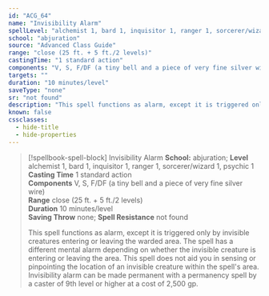 ```yaml
---
id: "ACG_64"
name: "Invisibility Alarm"
spellLevel: "alchemist 1, bard 1, inquisitor 1, ranger 1, sorcerer/wizard 1, psychic 1"
school: "abjuration"
source: "Advanced Class Guide"
range: "close (25 ft. + 5 ft./2 levels)"
castingTime: "1 standard action"
components: "V, S, F/DF (a tiny bell and a piece of very fine silver wire)"
targets: ""
duration: "10 minutes/level"
saveType: "none"
sr: "not found"
description: "This spell functions as alarm, except it is triggered only by invisible creatures entering or leaving the warded area.  The spell has a different mental alarm depending on whether the invisible creature is entering or leaving the area. This spell does not aid you in sensing or pinpointing the location of an invisible creature within the spell's area.  Invisibility alarm can be made permanent with a permanency spell by a caster of 9th level or higher at a cost of 2,500 gp."
known: false
cssclasses:
  - hide-title
  - hide-properties
---
```


> [!spellbook-spell-block] Invisibility Alarm
> **School:** abjuration; **Level** alchemist 1, bard 1, inquisitor 1, ranger 1, sorcerer/wizard 1, psychic 1
> **Casting Time** 1 standard action  
> **Components** V, S, F/DF (a tiny bell and a piece of very fine silver wire)  
> **Range** close (25 ft. + 5 ft./2 levels)  
> **Duration** 10 minutes/level  
> **Saving Throw** none; **Spell Resistance** not found
> 
> This spell functions as alarm, except it is triggered only by invisible creatures entering or leaving the warded area.  The spell has a different mental alarm depending on whether the invisible creature is entering or leaving the area. This spell does not aid you in sensing or pinpointing the location of an invisible creature within the spell's area.  Invisibility alarm can be made permanent with a permanency spell by a caster of 9th level or higher at a cost of 2,500 gp.